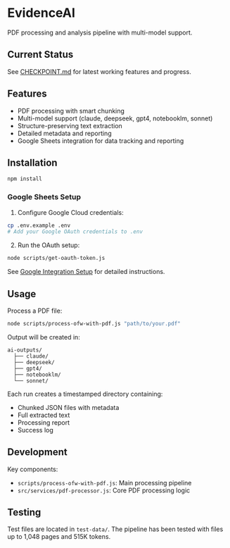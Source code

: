 # EvidenceAI

PDF processing and analysis pipeline with multi-model support.

## Current Status

See [CHECKPOINT.md](CHECKPOINT.md) for latest working features and progress.

## Features

- PDF processing with smart chunking
- Multi-model support (claude, deepseek, gpt4, notebooklm, sonnet)
- Structure-preserving text extraction
- Detailed metadata and reporting
- Google Sheets integration for data tracking and reporting

## Installation

```bash
npm install
```

### Google Sheets Setup

1. Configure Google Cloud credentials:
```bash
cp .env.example .env
# Add your Google OAuth credentials to .env
```

2. Run the OAuth setup:
```bash
node scripts/get-oauth-token.js
```

See [Google Integration Setup](docs/setup/google_integration_setup.md) for detailed instructions.

## Usage

Process a PDF file:
```bash
node scripts/process-ofw-with-pdf.js "path/to/your.pdf"
```

Output will be created in:
```
ai-outputs/
  ├── claude/
  ├── deepseek/
  ├── gpt4/
  ├── notebooklm/
  └── sonnet/
```

Each run creates a timestamped directory containing:
- Chunked JSON files with metadata
- Full extracted text
- Processing report
- Success log

## Development

Key components:
- `scripts/process-ofw-with-pdf.js`: Main processing pipeline
- `src/services/pdf-processor.js`: Core PDF processing logic

## Testing

Test files are located in `test-data/`. The pipeline has been tested with files up to 1,048 pages and 515K tokens.
